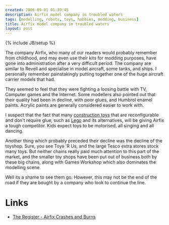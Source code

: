 ```yaml
---
created: 2006-09-01 01:39:45
description: Airfix model company in troubled waters
tags: [modelling, robots, toys, hobbies, modding, business]
title: Airfix model company in troubled waters
layout: post
---
```

{% include JB/setup %}

The company Airfix, who many of our readers would probably remember from childhood, and may even use their kits for modding purposes, have gone into administration after a very difficult period. The company are similar to Revell and specialise in model aircraft, some tanks, and ships. I personally remember painstakingly putting together one of the huge aircraft carrier models that had.

They seemed to feel that they were fighting a loosing battle with TV, Computer games and the Internet. Some modellers also pointed out that their quality had been in decline, with poor glues, and Humbrol enamel paints. Acrylic paints are generally considered easier to work with.

I suspect that the fact that many [construction toys](/wiki/construction_toy) that are reconfigurable and don't require glue, such as [Lego](/wiki/lego) and its alternatives, will be giving Airfix a tough competitor. Kids expect toys to be motorised, all singing and all dancing.

Another thing which probably preceded their decline was the decline of the toyshop. Sure, you see Toys 'R Us, and the large Tesco extra stores stock many toys. But neither chains really paid much attention to this part of the market, and the smaller toy shops have been put out of business both by these big chains, along with Games Workshop which also dominates the modelling scene.

Well its a shame to see them go. However, this may not be the end of the road if they are bought by a company who look to continue the line.

# Links

* <a href="http://www.theregister.co.uk/2006/08/31/rip_airfix/" >The Register - Airfix Crashes and Burns</a>
